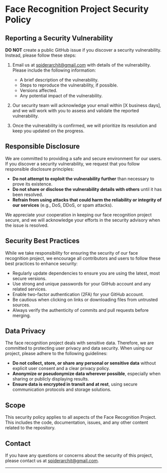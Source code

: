 # Face Recognition Project Security Policy

## Reporting a Security Vulnerability

**DO NOT** create a public GitHub issue if you discover a security vulnerability. Instead, please follow these steps:

1. Email us at [spiderarchit@gmail.com](mailto:spiderarchit@gmail.com) with details of the vulnerability. Please include the following information:
   - A brief description of the vulnerability.
   - Steps to reproduce the vulnerability, if possible.
   - Versions affected.
   - Any potential impact of the vulnerability.

2. Our security team will acknowledge your email within [X business days], and we will work with you to assess and validate the reported vulnerability.

3. Once the vulnerability is confirmed, we will prioritize its resolution and keep you updated on the progress.

## Responsible Disclosure

We are committed to providing a safe and secure environment for our users. If you discover a security vulnerability, we request that you follow responsible disclosure principles:

- **Do not attempt to exploit the vulnerability further** than necessary to prove its existence.
- **Do not share or disclose the vulnerability details with others** until it has been resolved.
- **Refrain from using attacks that could harm the reliability or integrity of our services** (e.g., DoS, DDoS, or spam attacks).

We appreciate your cooperation in keeping our face recognition project secure, and we will acknowledge your efforts in the security advisory when the issue is resolved.

## Security Best Practices

While we take responsibility for ensuring the security of our face recognition project, we encourage all contributors and users to follow these best practices to enhance security:

- Regularly update dependencies to ensure you are using the latest, most secure versions.
- Use strong and unique passwords for your GitHub account and any related services.
- Enable two-factor authentication (2FA) for your GitHub account.
- Be cautious when clicking on links or downloading files from untrusted sources.
- Always verify the authenticity of commits and pull requests before merging.

## Data Privacy

The face recognition project deals with sensitive data. Therefore, we are committed to protecting user privacy and data security. When using our project, please adhere to the following guidelines:

- **Do not collect, store, or share any personal or sensitive data** without explicit user consent and a clear privacy policy.
- **Anonymize or pseudonymize data wherever possible**, especially when sharing or publicly displaying results.
- **Ensure data is encrypted in transit and at rest**, using secure communication protocols and storage solutions.

## Scope

This security policy applies to all aspects of the Face Recognition Project. This includes the code, documentation, issues, and any other content related to the repository.

## Contact

If you have any questions or concerns about the security of this project, please contact us at [spiderarchit@gmail.com](mailto:spiderarchit@gmail.com).

---
